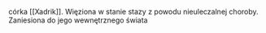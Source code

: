 córka [[Xadrik]]. Więziona w stanie stazy z powodu nieuleczalnej choroby. Zaniesiona do jego wewnętrznego świata 